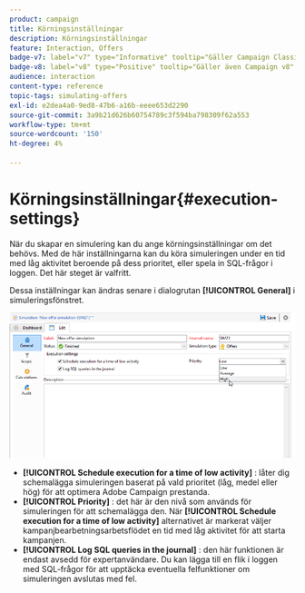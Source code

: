 ```yaml
---
product: campaign
title: Körningsinställningar
description: Körningsinställningar
feature: Interaction, Offers
badge-v7: label="v7" type="Informative" tooltip="Gäller Campaign Classic v7"
badge-v8: label="v8" type="Positive" tooltip="Gäller även Campaign v8"
audience: interaction
content-type: reference
topic-tags: simulating-offers
exl-id: e2dea4a0-9ed8-47b6-a16b-eeee653d2290
source-git-commit: 3a9b21d626b60754789c3f594ba798309f62a553
workflow-type: tm+mt
source-wordcount: '150'
ht-degree: 4%

---
```


# Körningsinställningar{#execution-settings}



När du skapar en simulering kan du ange körningsinställningar om det behövs. Med de här inställningarna kan du köra simuleringen under en tid med låg aktivitet beroende på dess prioritet, eller spela in SQL-frågor i loggen. Det här steget är valfritt.

Dessa inställningar kan ändras senare i dialogrutan **[!UICONTROL General]** i simuleringsfönstret.

![](assets/offer_simulation_008.png)

* **[!UICONTROL Schedule execution for a time of low activity]** : låter dig schemalägga simuleringen baserat på vald prioritet (låg, medel eller hög) för att optimera Adobe Campaign prestanda.
* **[!UICONTROL Priority]** : det här är den nivå som används för simuleringen för att schemalägga den. När **[!UICONTROL Schedule execution for a time of low activity]** alternativet är markerat väljer kampanjbearbetningsarbetsflödet en tid med låg aktivitet för att starta kampanjen.
* **[!UICONTROL Log SQL queries in the journal]** : den här funktionen är endast avsedd för expertanvändare. Du kan lägga till en flik i loggen med SQL-frågor för att upptäcka eventuella felfunktioner om simuleringen avslutas med fel.
